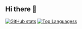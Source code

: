 ## Hi there 👋

<!--
**mbeavitt/mbeavitt** is a ✨ _special_ ✨ repository because its `README.md` (this file) appears on your GitHub profile.

Here are some ideas to get you started:

- 🔭 I’m currently working on ...
- 🌱 I’m currently learning ...
- 👯 I’m looking to collaborate on ...
- 🤔 I’m looking for help with ...
- 💬 Ask me about ...
- 📫 How to reach me: ...
- 😄 Pronouns: ...
- ⚡ Fun fact: ...
-->
[![GitHub stats](https://github-readme-stats.vercel.app/api?username=mbeavitt&hide_border=true&hide=stars&show_icons=true&theme=transparent)](https://github.com/mbeavitt/github-readme-stats)
[![Top Languagess](https://github-readme-stats.vercel.app/api/top-langs/?username=mbeavitt&&hide_border=true&layout=compact&theme=defaultsize_weight=0.5&count_weight=0.5&hide=html,php)](https://github.com/mbeavitt/github-readme-stats)
